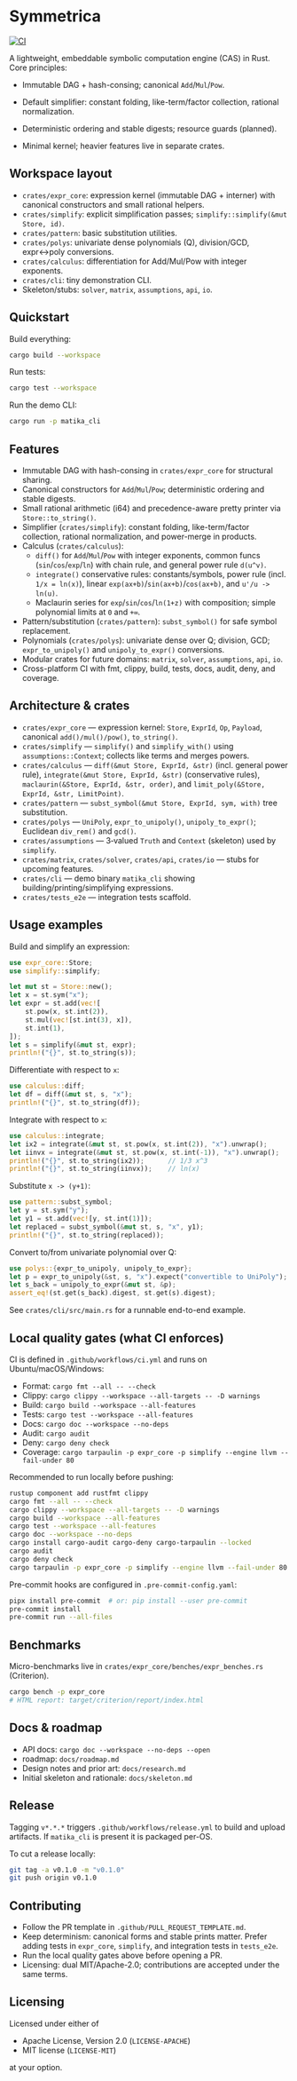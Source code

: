 # Symmetrica
[![CI](https://github.com/Sir-Teo/Symmetrica/actions/workflows/ci.yml/badge.svg)](https://github.com/Sir-Teo/Symmetrica/actions/workflows/ci.yml)

A lightweight, embeddable symbolic computation engine (CAS) in Rust.
Core principles:
- Immutable DAG + hash-consing; canonical `Add`/`Mul`/`Pow`.
- Default simplifier: constant folding, like-term/factor collection, rational normalization.
- Deterministic ordering and stable digests; resource guards (planned).

- Minimal kernel; heavier features live in separate crates.

## Workspace layout

- `crates/expr_core`: expression kernel (immutable DAG + interner) with canonical constructors and small rational helpers.
- `crates/simplify`: explicit simplification passes; `simplify::simplify(&mut Store, id)`.
- `crates/pattern`: basic substitution utilities.
- `crates/polys`: univariate dense polynomials (Q), division/GCD, expr↔poly conversions.
- `crates/calculus`: differentiation for Add/Mul/Pow with integer exponents.
- `crates/cli`: tiny demonstration CLI.
- Skeleton/stubs: `solver`, `matrix`, `assumptions`, `api`, `io`.

## Quickstart

 Build everything:

 ```bash
 cargo build --workspace
 ```

 Run tests:

 ```bash
 cargo test --workspace
 ```

 Run the demo CLI:

 ```bash
 cargo run -p matika_cli
 ```

## Features

 - Immutable DAG with hash-consing in `crates/expr_core` for structural sharing.
 - Canonical constructors for `Add`/`Mul`/`Pow`; deterministic ordering and stable digests.
 - Small rational arithmetic (i64) and precedence-aware pretty printer via `Store::to_string()`.
 - Simplifier (`crates/simplify`): constant folding, like-term/factor collection, rational normalization, and power-merge in products.
 - Calculus (`crates/calculus`):
   - `diff()` for `Add`/`Mul`/`Pow` with integer exponents, common funcs (`sin`/`cos`/`exp`/`ln`) with chain rule, and general power rule `d(u^v)`.
   - `integrate()` conservative rules: constants/symbols, power rule (incl. `1/x = ln(x)`), linear `exp(ax+b)`/`sin(ax+b)`/`cos(ax+b)`, and `u'/u -> ln(u)`.
   - Maclaurin series for `exp`/`sin`/`cos`/`ln(1+z)` with composition; simple polynomial limits at `0` and `+∞`.
 - Pattern/substitution (`crates/pattern`): `subst_symbol()` for safe symbol replacement.
 - Polynomials (`crates/polys`): univariate dense over Q; division, GCD; `expr_to_unipoly()` and `unipoly_to_expr()` conversions.
 - Modular crates for future domains: `matrix`, `solver`, `assumptions`, `api`, `io`.
 - Cross-platform CI with fmt, clippy, build, tests, docs, audit, deny, and coverage.

## Architecture & crates

 - `crates/expr_core` — expression kernel: `Store`, `ExprId`, `Op`, `Payload`, canonical `add()/mul()/pow()`, `to_string()`.
 - `crates/simplify` — `simplify()` and `simplify_with()` using `assumptions::Context`; collects like terms and merges powers.
 - `crates/calculus` — `diff(&mut Store, ExprId, &str)` (incl. general power rule), `integrate(&mut Store, ExprId, &str)` (conservative rules), `maclaurin(&Store, ExprId, &str, order)`, and `limit_poly(&Store, ExprId, &str, LimitPoint)`.
 - `crates/pattern` — `subst_symbol(&mut Store, ExprId, sym, with)` tree substitution.
 - `crates/polys` — `UniPoly`, `expr_to_unipoly()`, `unipoly_to_expr()`; Euclidean `div_rem()` and `gcd()`.
 - `crates/assumptions` — 3‑valued `Truth` and `Context` (skeleton) used by `simplify`.
 - `crates/matrix`, `crates/solver`, `crates/api`, `crates/io` — stubs for upcoming features.
 - `crates/cli` — demo binary `matika_cli` showing building/printing/simplifying expressions.
 - `crates/tests_e2e` — integration tests scaffold.

## Usage examples

 Build and simplify an expression:

 ```rust
 use expr_core::Store;
 use simplify::simplify;

 let mut st = Store::new();
 let x = st.sym("x");
 let expr = st.add(vec![
     st.pow(x, st.int(2)),
     st.mul(vec![st.int(3), x]),
     st.int(1),
 ]);
 let s = simplify(&mut st, expr);
 println!("{}", st.to_string(s));
 ```

 Differentiate with respect to `x`:

 ```rust
 use calculus::diff;
 let df = diff(&mut st, s, "x");
 println!("{}", st.to_string(df));
 ```
 Integrate with respect to `x`:

 ```rust
 use calculus::integrate;
 let ix2 = integrate(&mut st, st.pow(x, st.int(2)), "x").unwrap();
 let iinvx = integrate(&mut st, st.pow(x, st.int(-1)), "x").unwrap();
 println!("{}", st.to_string(ix2));      // 1/3 x^3
 println!("{}", st.to_string(iinvx));    // ln(x)
 ```

 Substitute `x -> (y+1)`:

 ```rust
 use pattern::subst_symbol;
 let y = st.sym("y");
 let y1 = st.add(vec![y, st.int(1)]);
 let replaced = subst_symbol(&mut st, s, "x", y1);
 println!("{}", st.to_string(replaced));
 ```

 Convert to/from univariate polynomial over Q:

 ```rust
 use polys::{expr_to_unipoly, unipoly_to_expr};
 let p = expr_to_unipoly(&st, s, "x").expect("convertible to UniPoly");
 let s_back = unipoly_to_expr(&mut st, &p);
 assert_eq!(st.get(s_back).digest, st.get(s).digest);
 ```

 See `crates/cli/src/main.rs` for a runnable end-to-end example.

## Local quality gates (what CI enforces)

CI is defined in `.github/workflows/ci.yml` and runs on Ubuntu/macOS/Windows:
 - Format: `cargo fmt --all -- --check`
 - Clippy: `cargo clippy --workspace --all-targets -- -D warnings`
 - Build: `cargo build --workspace --all-features`
 - Tests: `cargo test --workspace --all-features`
 - Docs: `cargo doc --workspace --no-deps`
 - Audit: `cargo audit`
 - Deny: `cargo deny check`
 - Coverage: `cargo tarpaulin -p expr_core -p simplify --engine llvm --fail-under 80`

Recommended to run locally before pushing:

```bash
rustup component add rustfmt clippy
cargo fmt --all -- --check
cargo clippy --workspace --all-targets -- -D warnings
cargo build --workspace --all-features
cargo test --workspace --all-features
cargo doc --workspace --no-deps
cargo install cargo-audit cargo-deny cargo-tarpaulin --locked
cargo audit
cargo deny check
cargo tarpaulin -p expr_core -p simplify --engine llvm --fail-under 80
```

Pre-commit hooks are configured in `.pre-commit-config.yaml`:

```bash
pipx install pre-commit  # or: pip install --user pre-commit
pre-commit install
pre-commit run --all-files
```

## Benchmarks

Micro-benchmarks live in `crates/expr_core/benches/expr_benches.rs` (Criterion).

```bash
cargo bench -p expr_core
# HTML report: target/criterion/report/index.html
```

## Docs & roadmap

- API docs: `cargo doc --workspace --no-deps --open`
- roadmap: `docs/roadmap.md`
- Design notes and prior art: `docs/research.md`
- Initial skeleton and rationale: `docs/skeleton.md`

## Release

Tagging `v*.*.*` triggers `.github/workflows/release.yml` to build and upload artifacts. If `matika_cli` is present it is packaged per-OS.

To cut a release locally:

```bash
git tag -a v0.1.0 -m "v0.1.0"
git push origin v0.1.0
```

## Contributing

- Follow the PR template in `.github/PULL_REQUEST_TEMPLATE.md`.
- Keep determinism: canonical forms and stable prints matter. Prefer adding tests in `expr_core`, `simplify`, and integration tests in `tests_e2e`.
- Run the local quality gates above before opening a PR.
- Licensing: dual MIT/Apache-2.0; contributions are accepted under the same terms.

## Licensing

Licensed under either of
 - Apache License, Version 2.0 (``LICENSE-APACHE``)
 - MIT license (``LICENSE-MIT``)

 at your option.
